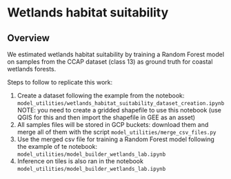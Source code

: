 # Wetlands habitat suitability 

## Overview
We estimated wetlands habitat suitability by training a Random Forest model on samples from the CCAP dataset (class 13) as ground truth for coastal wetlands forests.

Steps to follow to replicate this work:
1. Create a dataset following the example from the notebook: ```model_utilities/wetlands_habitat_suitability_dataset_creation.ipynb```
NOTE: you need to create a gridded shapefile to use this notebook (use QGIS for this and then import the shapefile in GEE as an asset)
2. All samples files will be stored in GCP buckets: download them and merge all of them with the script ```model_utilities/merge_csv_files.py```
3. Use the merged csv file for training a Random Forest model following the example of te notebook: ```model_utilities/model_builder_wetlands_lab.ipynb```
4. Inference on tiles is also ran in the notebook ```model_utilities/model_builder_wetlands_lab.ipynb```


